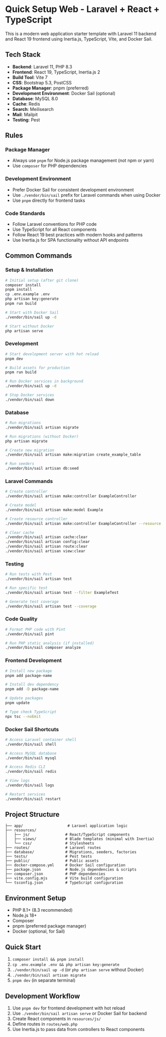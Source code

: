 # Quick Setup Web - Laravel + React + TypeScript

This is a modern web application starter template with Laravel 11 backend and React 19 frontend using Inertia.js, TypeScript, Vite, and Docker Sail.

## Tech Stack
- **Backend**: Laravel 11, PHP 8.3
- **Frontend**: React 19, TypeScript, Inertia.js 2
- **Build Tool**: Vite 7
- **CSS**: Bootstrap 5.3, PostCSS
- **Package Manager**: pnpm (preferred)
- **Development Environment**: Docker Sail (optional)
- **Database**: MySQL 8.0
- **Cache**: Redis
- **Search**: Meilisearch
- **Mail**: Mailpit
- **Testing**: Pest

## Rules

### Package Manager
- Always use `pnpm` for Node.js package management (not npm or yarn)
- Use `composer` for PHP dependencies

### Development Environment
- Prefer Docker Sail for consistent development environment
- Use `./vendor/bin/sail` prefix for Laravel commands when using Docker
- Use `pnpm` directly for frontend tasks

### Code Standards
- Follow Laravel conventions for PHP code
- Use TypeScript for all React components
- Follow React 19 best practices with modern hooks and patterns
- Use Inertia.js for SPA functionality without API endpoints

## Common Commands

### Setup & Installation
```bash
# Initial setup (after git clone)
composer install
pnpm install
cp .env.example .env
php artisan key:generate
pnpm run build

# Start with Docker Sail
./vendor/bin/sail up -d

# Start without Docker
php artisan serve
```

### Development
```bash
# Start development server with hot reload
pnpm dev

# Build assets for production
pnpm run build

# Run Docker services in background
./vendor/bin/sail up -d

# Stop Docker services
./vendor/bin/sail down
```

### Database
```bash
# Run migrations
./vendor/bin/sail artisan migrate

# Run migrations (without Docker)
php artisan migrate

# Create new migration
./vendor/bin/sail artisan make:migration create_example_table

# Run seeders
./vendor/bin/sail artisan db:seed
```

### Laravel Commands
```bash
# Create controller
./vendor/bin/sail artisan make:controller ExampleController

# Create model
./vendor/bin/sail artisan make:model Example

# Create resource controller
./vendor/bin/sail artisan make:controller ExampleController --resource

# Clear cache
./vendor/bin/sail artisan cache:clear
./vendor/bin/sail artisan config:clear
./vendor/bin/sail artisan route:clear
./vendor/bin/sail artisan view:clear
```

### Testing
```bash
# Run tests with Pest
./vendor/bin/sail artisan test

# Run specific test
./vendor/bin/sail artisan test --filter ExampleTest

# Generate test coverage
./vendor/bin/sail artisan test --coverage
```

### Code Quality
```bash
# Format PHP code with Pint
./vendor/bin/sail pint

# Run PHP static analysis (if installed)
./vendor/bin/sail composer analyze
```

### Frontend Development
```bash
# Install new package
pnpm add package-name

# Install dev dependency
pnpm add -D package-name

# Update packages
pnpm update

# Type check TypeScript
npx tsc --noEmit
```

### Docker Sail Shortcuts
```bash
# Access Laravel container shell
./vendor/bin/sail shell

# Access MySQL database
./vendor/bin/sail mysql

# Access Redis CLI
./vendor/bin/sail redis

# View logs
./vendor/bin/sail logs

# Restart services
./vendor/bin/sail restart
```

## Project Structure
```
├── app/                    # Laravel application logic
├── resources/
│   ├── js/                # React/TypeScript components
│   ├── views/             # Blade templates (minimal with Inertia)
│   └── css/               # Stylesheets
├── routes/                # Laravel routes
├── database/              # Migrations, seeders, factories
├── tests/                 # Pest tests
├── public/                # Public assets
├── docker-compose.yml     # Docker Sail configuration
├── package.json           # Node.js dependencies & scripts
├── composer.json          # PHP dependencies
├── vite.config.mjs        # Vite build configuration
└── tsconfig.json          # TypeScript configuration
```

## Environment Setup
- PHP 8.1+ (8.3 recommended)
- Node.js 18+
- Composer
- pnpm (preferred package manager)
- Docker (optional, for Sail)

## Quick Start
1. `composer install && pnpm install`
2. `cp .env.example .env && php artisan key:generate`
3. `./vendor/bin/sail up -d` (or `php artisan serve` without Docker)
4. `./vendor/bin/sail artisan migrate`
5. `pnpm dev` (in separate terminal)

## Development Workflow
1. Use `pnpm dev` for frontend development with hot reload
2. Use `./vendor/bin/sail artisan serve` or Docker Sail for backend
3. Create React components in `resources/js/`
4. Define routes in `routes/web.php`
5. Use Inertia.js to pass data from controllers to React components
